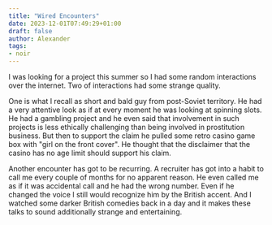 ```yaml
---
title: "Wired Encounters"
date: 2023-12-01T07:49:29+01:00
draft: false
author: Alexander
tags:
- noir
---
```


I was looking for a project this summer so I had some random interactions over the internet.
Two of interactions had some strange quality.

One is what I recall as short and bald guy from post-Soviet territory.
He had a very attentive look as if at every moment he was looking at spinning slots.
He had a gambling project and he even said that involvement
in such projects is less ethically challenging than
being involved in prostitution business.
But then to support the claim he pulled some retro casino game box with "girl on the front cover".
He thought that the disclaimer that the casino has no age limit should support his claim.

Another encounter has got to be recurring.
A recruiter has got into a habit to call me every couple of months
for no apparent reason.
He even called me as if it was accidental call and he had the wrong number.
Even if he changed the voice I still would recognize him by the British accent.
And I watched some darker British comedies back in a day and it makes these talks to sound additionally strange and entertaining.
